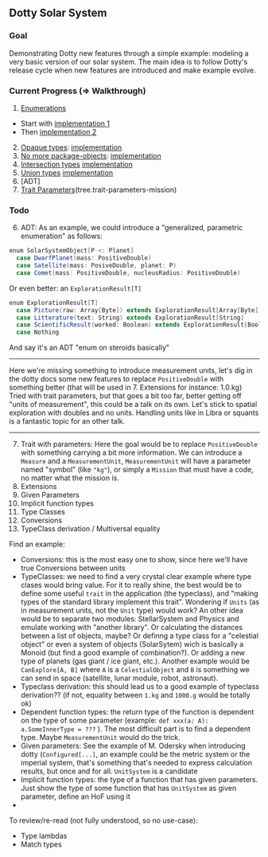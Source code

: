 ## Dotty Solar System

### Goal

Demonstrating Dotty new features through a simple example: modeling a very basic version of our solar system.
The main idea is to follow Dotty's release cycle when new features are introduced and make example evolve.

### Current Progress (=> Walkthrough)

1. [Enumerations](https://dotty.epfl.ch/docs/reference/enums/enums.html)
  * Start with [implementation 1](tree/enumerations-1) 
  * Then [implementation 2](tree/enumerations-2)
2. [Opaque types](https://dotty.epfl.ch/docs/reference/other-new-features/opaques.html): [implementation](tree/opaque-types)
3. [No more package-objects](https://dotty.epfl.ch/docs/reference/dropped-features/package-objects.html): [implementation](tree/no-more-package-objects)
4. [Intersection types](https://dotty.epfl.ch/docs/reference/new-types/intersection-types.html) [implementation](tree/intersection-types)
5. [Union types](https://dotty.epfl.ch/docs/reference/new-types/union-types.html) [implementation](tree/union-types)
6. [ADT]
7. [Trait Parameters](https://dotty.epfl.ch/docs/reference/other-new-features/trait-parameters.html)(tree.trait-parameters-mission)


### Todo

6. ADT: As an example, we could introduce a "generalized, parametric enumeration" as follows:
```scala
enum SolarSystemObject[P <: Planet] 
  case DwarfPlanet(mass: PositiveDouble)
  case Satellite(mass: PosiveDouble, planet: P)
  case Comet(mass: PositiveDouble, nucleusRadius: PositiveDouble) 
```
Or even better: an `ExplorationResult[T]`
```scala
enum ExplorationResult[T] 
  case Picture(raw: Array[Byte]) extends ExplorationResult[Array[Byte]]
  case Litterature(text: String) extends ExplorationResult[String]
  case ScientificResult(worked: Boolean) extends ExplorationResult[Boolean]
  case Nothing
```


And say it's an ADT "enum on steroids basically"

----

Here we're missing something to introduce measurement units, let's dig in the dotty docs some new features to replace `PositiveDouble` with something better (that will be used in 7. Extensions for instance: 1.0.kg)
Tried with trait parameters, but that goes a bit too far, better getting off "units of measurement", this could be a talk on its own. Let's stick to spatial exploration with doubles and no units. Handling units like in Libra or squants is a fantastic topic for an other talk.

----

7. Trait with parameters: Here the goal would be to replace `PositiveDouble` with something carrying a bit more information. We can introduce a `Measure` and a `MeasurementUnit`, `MeasurementUnit` will have a parameter named "symbol" (like `"kg"`), or simply a `Mission` that must have a code, no matter what the mission is.
7. Extensions
8. Given Parameters
9. Implicit function types
10. Type Classes
11. Conversions
12. TypeClass derivation / Multiversal equality

Find an example:
* Conversions: this is the most easy one to show, since here we'll have true Conversions between units
* TypeClasses: we need to find a very crystal clear example where type clases would bring value. For it to really shine, the best would be to define some useful `trait` in the application (the typeclass), and "making types of the standard library implement this trait". Wondering if `Units` (as in measurement units, not the  `Unit` type) would work? An other idea would be to separate two modules: StellarSystem and Physics and emulate working with "another library". Or calculating the distances between a list of objects, maybe? Or definng a type class for a "celestial object" or even a system of objects (SolarSytem) wich is basically a Monoid (but find a good example of combination?). Or adding a new type of planets (gas giant / ice giant, etc.). Another example would be `CanExplore[A, B]` where `A` is a `CelestialObject` and `B` is something we can send in space (satellite, lunar module, robot, astronaut).
* Typeclass derivation: this should lead us to a good example of typeclass derivation?? (if not, equality between `1.kg` and `1000.g` would be totally ok)
* Dependent function types: the return type of the function is dependent on the type of some parameter (example: `def xxx(a: A): a.SomeInnerType = ???` ). The most difficult part is to find a dependent type. Maybe `MeasurementUnit` would do the trick.
* Given parameters: See the example of M. Odersky when introducing dotty (`Configured[...]`, an example could be the metric system or the imperial system, that's something that's needed to express calculation results, but once and for all. `UnitSystem` is a candidate
* Implicit function types: the type of a function that has given parameters. Just show the type of some function that has `UnitSystem` as given parameter, define an HoF using it
* 

To review/re-read (not fully understood, so no use-case):
* Type lambdas
* Match types

